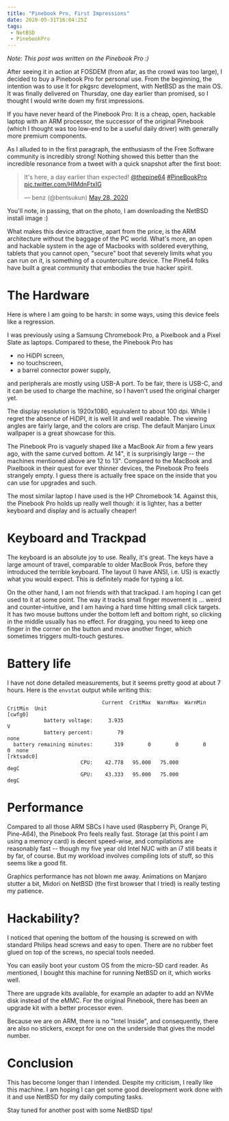 ```yaml
---
title: "Pinebook Pro, First Impressions"
date: 2020-05-31T16:04:25Z
tags:
 - NetBSD
 - PinebookPro
---
```

*Note: This post was written on the Pinebook Pro :)*

After seeing it in action at FOSDEM (from afar, as the crowd was too
large), I decided to buy a Pinebook Pro for personal use. From the
beginning, the intention was to use it for pkgsrc development, with
NetBSD as the main OS. It was finally delivered on Thursday, one day
earlier than promised, so I thought I would write down my first
impressions.

If you have never heard of the Pinebook Pro: It is a cheap, open,
hackable laptop with an ARM processor, the successor of the original
Pinebook (which I thought was too low-end to be a useful daily driver)
with generally more premium components.

As I alluded to in the first paragraph, the enthusiasm of the Free
Software community is incredibly strong! Nothing showed this better than
the incredible resonance from a tweet with a quick snapshot after the
first boot:

<blockquote class="twitter-tweet"><p lang="en" dir="ltr">It&#39;s here, a day earlier than expected! <a href="https://twitter.com/thepine64?ref_src=twsrc%5Etfw">@thepine64</a> <a href="https://twitter.com/hashtag/PineBookPro?src=hash&amp;ref_src=twsrc%5Etfw">#PineBookPro</a> <a href="https://t.co/HIMdnFtxIG">pic.twitter.com/HIMdnFtxIG</a></p>&mdash; benz (@bentsukun) <a href="https://twitter.com/bentsukun/status/1266072937821614080?ref_src=twsrc%5Etfw">May 28, 2020</a></blockquote> <script async src="https://platform.twitter.com/widgets.js" charset="utf-8"></script>


You'll note, in passing, that on the photo, I am downloading the
NetBSD install image :)

What makes this device attractive, apart from the price, is
the ARM architecture without the baggage of the PC world. What's more,
an open and hackable system in the age of Macbooks with soldered
everything, tablets that you cannot open, "secure" boot that severely
limits what you can run on it, is something of a counterculture device.
The Pine64 folks have built a great community that embodies the true
hacker spirit.

# The Hardware

Here is where I am going to be harsh: in some ways, using this device
feels like a regression.

I was previously using a Samsung Chromebook Pro, a Pixelbook and a Pixel
Slate as laptops. Compared to these, the Pinebook Pro has 

- no HiDPI screen,
- no touchscreen,
- a barrel connector power supply,

and peripherals are mostly using USB-A port. To be fair, there is USB-C,
and it can be used to charge the machine, so I haven't used the original
charger yet.

The display resolution is 1920x1080, equivalent to about 100 dpi. While
I regret the absence of HiDPI, it is well lit and well readable. The
viewing angles are fairly large, and the colors are crisp. The default
Manjaro Linux wallpaper is a great showcase for this.

The Pinebook Pro is vaguely shaped like a MacBook Air from a few years
ago, with the same curved bottom. At 14", it is surprisingly large --
the machines mentioned above are 12 to 13". Compared to the MacBook and
Pixelbook in their quest for ever thinner devices, the Pinebook Pro
feels strangely empty. I guess there is actually free space on the
inside that you can use for upgrades and such.

The most similar laptop I have used is the HP Chromebook 14. Against
this, the Pinebook Pro holds up really well though: it is lighter, has a
better keyboard and display and is actually cheaper!

# Keyboard and Trackpad

The keyboard is an absolute joy to use. Really, it's great. The keys
have a large amount of travel, comparable to older MacBook Pros, before
they introduced the terrible keyboard. The layout (I have ANSI, i.e. US)
is exactly what you would expect. This is definitely made for typing a
lot.

On the other hand, I am not friends with that trackpad. I am hoping I
can get used to it at some point. The way it tracks small finger
movement is ... weird and counter-intuitive, and I am having a hard time
hitting small click targets. It has two mouse buttons under the bottom
left and bottom right, so clicking in the middle usually has no effect.
For dragging, you need to keep one finger in the corner on the button
and move another finger, which sometimes triggers multi-touch gestures.

# Battery life

I have not done detailed measurements, but it seems pretty good at about
7 hours. Here is the `envstat` output while writing this:

```
                               Current  CritMax  WarnMax  WarnMin  CritMin  Unit
[cwfg0]
            battery voltage:     3.935                                         V
            battery percent:        79                                      none
  battery remaining minutes:       319        0        0        0        0  none
[rktsadc0]
                        CPU:    42.778   95.000   75.000                    degC
                        GPU:    43.333   95.000   75.000                    degC
```

# Performance

Compared to all those ARM SBCs I have used (Raspberry Pi, Orange Pi,
Pine-A64), the Pinebook Pro feels really fast. Storage (at this point I
am using a memory card) is decent speed-wise, and compilations are
reasonably fast -- though my five year old Intel NUC with an i7 still
beats it by far, of course. But my workload involves compiling lots of
stuff, so this seems like a good fit.

Graphics performance has not blown me away. Animations on Manjaro
stutter a bit, Midori on NetBSD (the first browser that I tried) is
really testing my patience.

# Hackability?

I noticed that opening the bottom of the housing is screwed on with
standard Philips head screws and easy to open. There are no rubber feet
glued on top of the screws, no special tools needed.

You can easily boot your custom OS from the micro-SD card reader. As
mentioned, I bought this machine for running NetBSD on it, which works
well.

There are upgrade kits available, for example an adapter to add an NVMe
disk instead of the eMMC. For the original Pinebook, there has been an
upgrade kit with a better processor even.

Because we are on ARM, there is no "Intel Inside", and consequently,
there are also no stickers, except for one on the underside that gives
the model number.

# Conclusion

This has become longer than I intended. Despite my criticism, I really
like this machine. I am hoping I can get some good development work done
with it and use NetBSD for my daily computing tasks.

Stay tuned for another post with some NetBSD tips!



